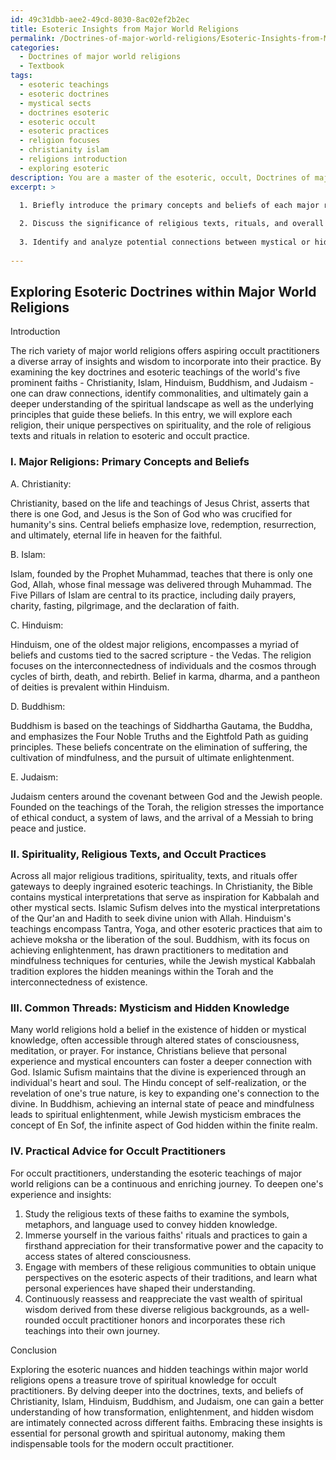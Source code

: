 ```yaml
---
id: 49c31dbb-aee2-49cd-8030-8ac02ef2b2ec
title: Esoteric Insights from Major World Religions
permalink: /Doctrines-of-major-world-religions/Esoteric-Insights-from-Major-World-Religions/
categories:
  - Doctrines of major world religions
  - Textbook
tags:
  - esoteric teachings
  - esoteric doctrines
  - mystical sects
  - doctrines esoteric
  - esoteric occult
  - esoteric practices
  - religion focuses
  - christianity islam
  - religions introduction
  - exploring esoteric
description: You are a master of the esoteric, occult, Doctrines of major world religions and education, you have written many textbooks on the subject in ways that provide students with rich and deep understanding of the subject. You are being asked to write textbook-like sections on a topic and you do it with full context, explainability, and reliability in accuracy to the true facts of the topic at hand, in a textbook style that a student would easily be able to learn from, in a rich, engaging, and contextual way. Always include relevant context (such as formulas and history), related concepts, and in a way that someone can gain deep insights from.
excerpt: >

  1. Briefly introduce the primary concepts and beliefs of each major religion, such as Christianity, Islam, Hinduism, Buddhism, and Judaism.
  
  2. Discuss the significance of religious texts, rituals, and overall spirituality within the context of esoteric and occult practice.
  
  3. Identify and analyze potential connections between mystical or hidden knowledge present across these faiths.
  
---
```


## Exploring Esoteric Doctrines within Major World Religions

Introduction

The rich variety of major world religions offers aspiring occult practitioners a diverse array of insights and wisdom to incorporate into their practice. By examining the key doctrines and esoteric teachings of the world's five prominent faiths - Christianity, Islam, Hinduism, Buddhism, and Judaism - one can draw connections, identify commonalities, and ultimately gain a deeper understanding of the spiritual landscape as well as the underlying principles that guide these beliefs. In this entry, we will explore each religion, their unique perspectives on spirituality, and the role of religious texts and rituals in relation to esoteric and occult practice. 

### I. Major Religions: Primary Concepts and Beliefs

A. Christianity:

Christianity, based on the life and teachings of Jesus Christ, asserts that there is one God, and Jesus is the Son of God who was crucified for humanity's sins. Central beliefs emphasize love, redemption, resurrection, and ultimately, eternal life in heaven for the faithful.

B. Islam:

Islam, founded by the Prophet Muhammad, teaches that there is only one God, Allah, whose final message was delivered through Muhammad. The Five Pillars of Islam are central to its practice, including daily prayers, charity, fasting, pilgrimage, and the declaration of faith.

C. Hinduism:

Hinduism, one of the oldest major religions, encompasses a myriad of beliefs and customs tied to the sacred scripture - the Vedas. The religion focuses on the interconnectedness of individuals and the cosmos through cycles of birth, death, and rebirth. Belief in karma, dharma, and a pantheon of deities is prevalent within Hinduism.

D. Buddhism:

Buddhism is based on the teachings of Siddhartha Gautama, the Buddha, and emphasizes the Four Noble Truths and the Eightfold Path as guiding principles. These beliefs concentrate on the elimination of suffering, the cultivation of mindfulness, and the pursuit of ultimate enlightenment.

E. Judaism:

Judaism centers around the covenant between God and the Jewish people. Founded on the teachings of the Torah, the religion stresses the importance of ethical conduct, a system of laws, and the arrival of a Messiah to bring peace and justice.

### II. Spirituality, Religious Texts, and Occult Practices

Across all major religious traditions, spirituality, texts, and rituals offer gateways to deeply ingrained esoteric teachings. In Christianity, the Bible contains mystical interpretations that serve as inspiration for Kabbalah and other mystical sects. Islamic Sufism delves into the mystical interpretations of the Qur'an and Hadith to seek divine union with Allah. Hinduism's teachings encompass Tantra, Yoga, and other esoteric practices that aim to achieve moksha or the liberation of the soul. Buddhism, with its focus on achieving enlightenment, has drawn practitioners to meditation and mindfulness techniques for centuries, while the Jewish mystical Kabbalah tradition explores the hidden meanings within the Torah and the interconnectedness of existence.

### III. Common Threads: Mysticism and Hidden Knowledge

Many world religions hold a belief in the existence of hidden or mystical knowledge, often accessible through altered states of consciousness, meditation, or prayer. For instance, Christians believe that personal experience and mystical encounters can foster a deeper connection with God. Islamic Sufism maintains that the divine is experienced through an individual's heart and soul. The Hindu concept of self-realization, or the revelation of one's true nature, is key to expanding one's connection to the divine. In Buddhism, achieving an internal state of peace and mindfulness leads to spiritual enlightenment, while Jewish mysticism embraces the concept of En Sof, the infinite aspect of God hidden within the finite realm.

### IV. Practical Advice for Occult Practitioners

For occult practitioners, understanding the esoteric teachings of major world religions can be a continuous and enriching journey. To deepen one's experience and insights:

1. Study the religious texts of these faiths to examine the symbols, metaphors, and language used to convey hidden knowledge.
2. Immerse yourself in the various faiths' rituals and practices to gain a firsthand appreciation for their transformative power and the capacity to access states of altered consciousness.
3. Engage with members of these religious communities to obtain unique perspectives on the esoteric aspects of their traditions, and learn what personal experiences have shaped their understanding.
4. Continuously reassess and reappreciate the vast wealth of spiritual wisdom derived from these diverse religious backgrounds, as a well-rounded occult practitioner honors and incorporates these rich teachings into their own journey.

Conclusion

Exploring the esoteric nuances and hidden teachings within major world religions opens a treasure trove of spiritual knowledge for occult practitioners. By delving deeper into the doctrines, texts, and beliefs of Christianity, Islam, Hinduism, Buddhism, and Judaism, one can gain a better understanding of how transformation, enlightenment, and hidden wisdom are intimately connected across different faiths. Embracing these insights is essential for personal growth and spiritual autonomy, making them indispensable tools for the modern occult practitioner.
